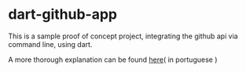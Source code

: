 # dart-github-app

This is a sample proof of concept project, integrating the github api via command line, using dart.

A more thorough explanation can be found [here](https://guilhermegarcia.dev/blog/apps-de-linha-de-comando-em-dart.html)\( in portuguese \)
